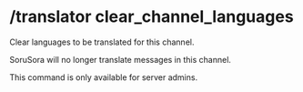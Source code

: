 # /translator clear_channel_languages

Clear languages to be translated for this channel.

SoruSora will no longer translate messages in this channel.

This command is only available for server admins.

